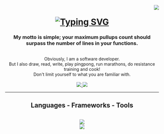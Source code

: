 <img align="right" src="https://visitor-badge.laobi.icu/badge?page_id=Captainslash44.Captainslash44" />

<h1 align = "center">
  <a href="https://git.io/typing-svg">
    <img src="https://readme-typing-svg.demolab.com?font=Fira+Code&size=40&pause=1000&color=34F70C&width=500&height=100&lines=Ladies+and+Gentlemen;Welcome+to+my+domain." alt="Typing SVG" /></a>
</h1>

<h3 align="center">My motto is simple; your maximum pullups count should surpass the number of lines in your functions.</h3>

<br/>

<div align="center">
  Obviously, I am a software developer.
  
  <br/>
  But I also draw, read, write, play pingpong, run marathons, do resistance training and cook!
  
  <br/>
  Don't limit yourself to what you are familiar with.
  
</div>
<br/>
<div align= "center">
  <a href="https://www.linkedin.com/in/halim-njeim-535878216/" target = "_blank">
    <img src="https://img.shields.io/badge/LinkedIn-0077B5?style=for-the-badge&logo=linkedin&logoColor=white" target = "_blank"/>
    </a>
  <a href="https://www.python.org/">
    <img src="https://img.shields.io/badge/Python-FFD43B?style=for-the-badge&logo=python&logoColor=blue" />
  </a>
</div>
<hr/>
<h2 align="center"> Languages - Frameworks - Tools </h2>
<br/>
<div align="center">
  <a href="https://skillicons.dev">
    <img src="https://skillicons.dev/icons?i=python,js"/>
    <br/>
    <img src="https://skillicons.dev/icons?i=css,html,bootstrap"/>
  </a>
</div>
